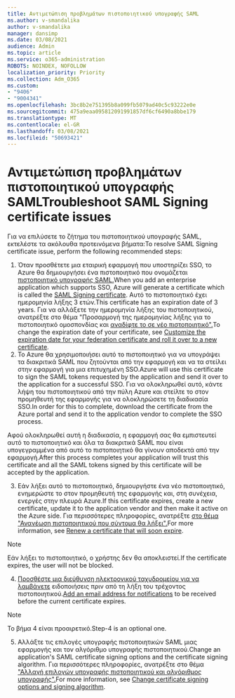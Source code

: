 ```yaml
---
title: Αντιμετώπιση προβλημάτων πιστοποιητικού υπογραφής SAML
ms.author: v-smandalika
author: v-smandalika
manager: dansimp
ms.date: 03/08/2021
audience: Admin
ms.topic: article
ms.service: o365-administration
ROBOTS: NOINDEX, NOFOLLOW
localization_priority: Priority
ms.collection: Adm_O365
ms.custom:
- "9406"
- "9004341"
ms.openlocfilehash: 3bc8b2e751395b8a099fb5079ad40c5c93222e0e
ms.sourcegitcommit: 475a9eaa095812091991857df6cf6490a8bbe179
ms.translationtype: MT
ms.contentlocale: el-GR
ms.lasthandoff: 03/08/2021
ms.locfileid: "50693421"
---
```

# <a name="troubleshoot-saml-signing-certificate-issues"></a><span data-ttu-id="e3509-102">Αντιμετώπιση προβλημάτων πιστοποιητικού υπογραφής SAML</span><span class="sxs-lookup"><span data-stu-id="e3509-102">Troubleshoot SAML Signing certificate issues</span></span>

<span data-ttu-id="e3509-103">Για να επιλύσετε το ζήτημα του πιστοποιητικού υπογραφής SAML, εκτελέστε τα ακόλουθα προτεινόμενα βήματα:</span><span class="sxs-lookup"><span data-stu-id="e3509-103">To resolve SAML Signing certificate issue, perform the following recommended steps:</span></span>

1. <span data-ttu-id="e3509-104">Όταν προσθέτετε μια εταιρική εφαρμογή που υποστηρίζει SSO, το Azure θα δημιουργήσει ένα πιστοποιητικό που ονομάζεται [πιστοποιητικό υπογραφής SAML.](https://docs.microsoft.com/azure/active-directory/manage-apps/manage-certificates-for-federated-single-sign-on#auto-generated-certificate-for-gallery-and-non-gallery-applications)</span><span class="sxs-lookup"><span data-stu-id="e3509-104">When you add an enterprise application which supports SSO, Azure will generate a certificate which is called the [SAML Signing certificate](https://docs.microsoft.com/azure/active-directory/manage-apps/manage-certificates-for-federated-single-sign-on#auto-generated-certificate-for-gallery-and-non-gallery-applications).</span></span> <span data-ttu-id="e3509-105">Αυτό το πιστοποιητικό έχει ημερομηνία λήξης 3 ετών.</span><span class="sxs-lookup"><span data-stu-id="e3509-105">This certificate has an expiration date of 3 years.</span></span> <span data-ttu-id="e3509-106">Για να αλλάξετε την ημερομηνία λήξης του πιστοποιητικού, ανατρέξτε στο θέμα "Προσαρμογή της ημερομηνίας λήξης για το πιστοποιητικό ομοσπονδίας και [αναδίφτε το σε νέο πιστοποιητικό".](https://docs.microsoft.com/azure/active-directory/manage-apps/manage-certificates-for-federated-single-sign-on#customize-the-expiration-date-for-your-federation-certificate-and-roll-it-over-to-a-new-certificate)</span><span class="sxs-lookup"><span data-stu-id="e3509-106">To change the expiration date of your certificate, see [Customize the expiration date for your federation certificate and roll it over to a new certificate](https://docs.microsoft.com/azure/active-directory/manage-apps/manage-certificates-for-federated-single-sign-on#customize-the-expiration-date-for-your-federation-certificate-and-roll-it-over-to-a-new-certificate).</span></span>
2. <span data-ttu-id="e3509-107">Το Azure θα χρησιμοποιήσει αυτό το πιστοποιητικό για να υπογράψει τα διακριτικά SAML που ζητούνται από την εφαρμογή και να τα στείλει στην εφαρμογή για μια επιτυχημένη SSO.</span><span class="sxs-lookup"><span data-stu-id="e3509-107">Azure will use this certificate to sign the SAML tokens requested by the application and send it over to the application for a successful SSO.</span></span> <span data-ttu-id="e3509-108">Για να ολοκληρωθεί αυτό, κάντε λήψη του πιστοποιητικού από την πύλη Azure και στείλτε το στον προμηθευτή της εφαρμογής για να ολοκληρώσετε τη διαδικασία SSO.</span><span class="sxs-lookup"><span data-stu-id="e3509-108">In order for this to complete, download the certificate from the Azure portal and send it to the application vendor to complete the SSO process.</span></span>

<span data-ttu-id="e3509-109">Αφού ολοκληρωθεί αυτή η διαδικασία, η εφαρμογή σας θα εμπιστευτεί αυτό το πιστοποιητικό και όλα τα διακριτικά SAML που είναι υπογεγραμμένα από αυτό το πιστοποιητικό θα γίνουν αποδεκτά από την εφαρμογή.</span><span class="sxs-lookup"><span data-stu-id="e3509-109">After this process completes your application will trust this certificate and all the SAML tokens signed by this certificate will be accepted by the application.</span></span>

3. <span data-ttu-id="e3509-110">Εάν λήξει αυτό το πιστοποιητικό, δημιουργήστε ένα νέο πιστοποιητικό, ενημερώστε το στον προμηθευτή της εφαρμογής και, στη συνέχεια, ενεργές στην πλευρά Azure.</span><span class="sxs-lookup"><span data-stu-id="e3509-110">If this certificate expires, create a new certificate, update it to the application vendor and then make it active on the Azure side.</span></span> <span data-ttu-id="e3509-111">Για περισσότερες πληροφορίες, ανατρέξτε [στο θέμα "Ανανέωση πιστοποιητικού που σύντομα θα λήξει".](https://docs.microsoft.com/azure/active-directory/manage-apps/manage-certificates-for-federated-single-sign-on#renew-a-certificate-that-will-soon-expire)</span><span class="sxs-lookup"><span data-stu-id="e3509-111">For more information, see [Renew a certificate that will soon expire](https://docs.microsoft.com/azure/active-directory/manage-apps/manage-certificates-for-federated-single-sign-on#renew-a-certificate-that-will-soon-expire).</span></span>

> [!NOTE]
> <span data-ttu-id="e3509-112">Εάν λήξει το πιστοποιητικό, ο χρήστης δεν θα αποκλειστεί.</span><span class="sxs-lookup"><span data-stu-id="e3509-112">If the certificate expires, the user will not be blocked.</span></span>

4. <span data-ttu-id="e3509-113">[Προσθέστε μια διεύθυνση ηλεκτρονικού ταχυδρομείου για να λαμβάνετε](https://docs.microsoft.com/azure/active-directory/manage-apps/manage-certificates-for-federated-single-sign-on#add-email-notification-addresses-for-certificate-expiration) ειδοποιήσεις πριν από τη λήξη του τρέχοντος πιστοποιητικού.</span><span class="sxs-lookup"><span data-stu-id="e3509-113">[Add an email address for notifications](https://docs.microsoft.com/azure/active-directory/manage-apps/manage-certificates-for-federated-single-sign-on#add-email-notification-addresses-for-certificate-expiration) to be received before the current certificate expires.</span></span>

> [!NOTE]
> <span data-ttu-id="e3509-114">Το βήμα 4 είναι προαιρετικό.</span><span class="sxs-lookup"><span data-stu-id="e3509-114">Step-4 is an optional one.</span></span>

5. <span data-ttu-id="e3509-115">Αλλάξτε τις επιλογές υπογραφής πιστοποιητικών SAML μιας εφαρμογής και τον αλγόριθμο υπογραφής πιστοποιητικού.</span><span class="sxs-lookup"><span data-stu-id="e3509-115">Change an application's SAML certificate signing options and the certificate signing algorithm.</span></span> <span data-ttu-id="e3509-116">Για περισσότερες πληροφορίες, ανατρέξτε στο θέμα ["Αλλαγή επιλογών υπογραφής πιστοποιητικού και αλγόριθμος υπογραφής".](https://docs.microsoft.com/azure/active-directory/manage-apps/certificate-signing-options)</span><span class="sxs-lookup"><span data-stu-id="e3509-116">For more information, see [Change certificate signing options and signing algorithm](https://docs.microsoft.com/azure/active-directory/manage-apps/certificate-signing-options).</span></span>

